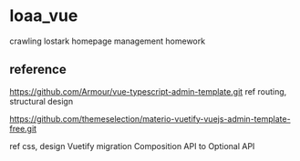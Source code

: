 # loaa_vue

crawling lostark homepage
management homework

## reference

https://github.com/Armour/vue-typescript-admin-template.git
ref routing, structural design

https://github.com/themeselection/materio-vuetify-vuejs-admin-template-free.git

ref css, design Vuetify
migration Composition API to Optional API
